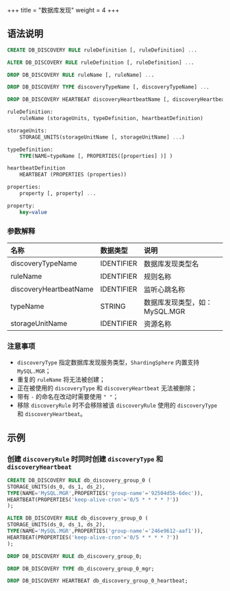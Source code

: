 +++
title = "数据库发现"
weight = 4
+++

## 语法说明

```sql
CREATE DB_DISCOVERY RULE ruleDefinition [, ruleDefinition] ...

ALTER DB_DISCOVERY RULE ruleDefinition [, ruleDefinition] ...

DROP DB_DISCOVERY RULE ruleName [, ruleName] ...

DROP DB_DISCOVERY TYPE discoveryTypeName [, discoveryTypeName] ...

DROP DB_DISCOVERY HEARTBEAT discoveryHeartbeatName [, discoveryHeartbeatName] ...

ruleDefinition:
    ruleName (storageUnits, typeDefinition, heartbeatDefinition)

storageUnits:
    STORAGE_UNITS(storageUnitName [, storageUnitName] ...)

typeDefinition:
    TYPE(NAME=typeName [, PROPERTIES([properties] )] )

heartbeatDefinition
    HEARTBEAT (PROPERTIES (properties)) 

properties:
    property [, property] ...

property:
    key=value                          
```

### 参数解释

| 名称                    | 数据类型    | 说明                          |
|:-----------------------|:-----------|:-----------------------------|
| discoveryTypeName      | IDENTIFIER | 数据库发现类型名                |
| ruleName               | IDENTIFIER | 规则名称                       |
| discoveryHeartbeatName | IDENTIFIER | 监听心跳名称                    |
| typeName               | STRING     | 数据库发现类型，如：MySQL.MGR    |
| storageUnitName        | IDENTIFIER | 资源名称                       |

### 注意事项

- `discoveryType` 指定数据库发现服务类型，`ShardingSphere` 内置支持 `MySQL.MGR`；
- 重复的 `ruleName` 将无法被创建；
- 正在被使用的 `discoveryType` 和 `discoveryHeartbeat` 无法被删除；
- 带有 `-` 的命名在改动时需要使用 `" "`；
- 移除 `discoveryRule` 时不会移除被该 `discoveryRule` 使用的 `discoveryType` 和 `discoveryHeartbeat`。

## 示例

### 创建 `discoveryRule` 时同时创建 `discoveryType` 和 `discoveryHeartbeat`

```sql
CREATE DB_DISCOVERY RULE db_discovery_group_0 (
STORAGE_UNITS(ds_0, ds_1, ds_2),
TYPE(NAME='MySQL.MGR',PROPERTIES('group-name'='92504d5b-6dec')),
HEARTBEAT(PROPERTIES('keep-alive-cron'='0/5 * * * * ?'))
);

ALTER DB_DISCOVERY RULE db_discovery_group_0 (
STORAGE_UNITS(ds_0, ds_1, ds_2),
TYPE(NAME='MySQL.MGR',PROPERTIES('group-name'='246e9612-aaf1')),
HEARTBEAT(PROPERTIES('keep-alive-cron'='0/5 * * * * ?'))
);

DROP DB_DISCOVERY RULE db_discovery_group_0;

DROP DB_DISCOVERY TYPE db_discovery_group_0_mgr;

DROP DB_DISCOVERY HEARTBEAT db_discovery_group_0_heartbeat;
```
